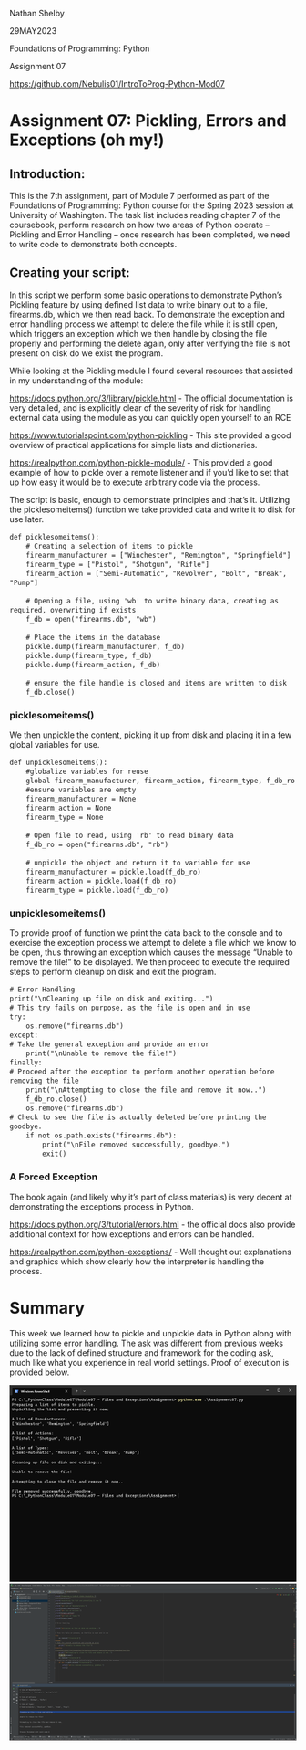 Nathan Shelby

29MAY2023

Foundations of Programming: Python

Assignment 07

https://github.com/Nebulis01/IntroToProg-Python-Mod07

# Assignment 07: Pickling, Errors and Exceptions (oh my!)
## Introduction:

This is the 7th assignment, part of Module 7 performed as part of the Foundations of Programming: Python course for the Spring 2023 session at University of Washington. The task list includes reading chapter 7 of the coursebook, perform research on how two areas of Python operate – Pickling and Error Handling – once research has been completed, we need to write code to demonstrate both concepts.  

## Creating your script:

In this script we perform some basic operations to demonstrate Python’s Pickling feature by using defined list data to write binary out to a file, firearms.db, which we then read back. To demonstrate the exception and error handling process we attempt to delete the file while it is still open, which triggers an exception which we then handle by closing the file properly and performing the delete again, only after verifying the file is not present on disk do we exist the program. 

While looking at the Pickling module I found several resources that assisted in my understanding of the module:

https://docs.python.org/3/library/pickle.html - The official documentation is very detailed, and is explicitly clear of the severity of risk for handling external data using the module as you can quickly open yourself to an RCE 

https://www.tutorialspoint.com/python-pickling - This site provided a good overview of practical applications for simple lists and dictionaries.

https://realpython.com/python-pickle-module/ - This provided a good example of how to pickle over a remote listener and if you’d like to set that up how easy it would be to execute arbitrary code via the process. 

The script is basic, enough to demonstrate principles and that’s it. Utilizing the picklesomeitems() function we take provided data and write it to disk for use later. 

```
def picklesomeitems():
    # Creating a selection of items to pickle
    firearm_manufacturer = ["Winchester", "Remington", "Springfield"]
    firearm_type = ["Pistol", "Shotgun", "Rifle"]
    firearm_action = ["Semi-Automatic", "Revolver", "Bolt", "Break", "Pump"]

    # Opening a file, using 'wb' to write binary data, creating as required, overwriting if exists
    f_db = open("firearms.db", "wb")

    # Place the items in the database
    pickle.dump(firearm_manufacturer, f_db)
    pickle.dump(firearm_type, f_db)
    pickle.dump(firearm_action, f_db)

    # ensure the file handle is closed and items are written to disk
    f_db.close()
```
### picklesomeitems() 

We then unpickle the content, picking it up from disk and placing it in a few global variables for use. 

```
def unpicklesomeitems():
    #globalize variables for reuse
    global firearm_manufacturer, firearm_action, firearm_type, f_db_ro
    #ensure variables are empty
    firearm_manufacturer = None
    firearm_action = None
    firearm_type = None

    # Open file to read, using 'rb' to read binary data
    f_db_ro = open("firearms.db", "rb")

    # unpickle the object and return it to variable for use
    firearm_manufacturer = pickle.load(f_db_ro)
    firearm_action = pickle.load(f_db_ro)
    firearm_type = pickle.load(f_db_ro)
```
### unpicklesomeitems()

To provide proof of function we print the data back to the console and to exercise the exception process we attempt to delete a file which we know to be open, thus throwing an exception which causes the message “Unable to remove the file!” to be displayed. We then proceed to execute the required steps to perform cleanup on disk and exit the program. 

```
# Error Handling
print("\nCleaning up file on disk and exiting...")
# This try fails on purpose, as the file is open and in use
try:
    os.remove("firearms.db")
except:
# Take the general exception and provide an error
    print("\nUnable to remove the file!")
finally:
# Proceed after the exception to perform another operation before removing the file
    print("\nAttempting to close the file and remove it now..")
    f_db_ro.close()
    os.remove("firearms.db")
# Check to see the file is actually deleted before printing the goodbye.
    if not os.path.exists("firearms.db"):
        print("\nFile removed successfully, goodbye.")
        exit()
```
### A Forced Exception

The book again (and likely why it’s part of class materials) is very decent at demonstrating the exceptions process in Python. 

https://docs.python.org/3/tutorial/errors.html - the official docs also provide additional context for how exceptions and errors can be handled. 

https://realpython.com/python-exceptions/ - Well thought out explanations and graphics which show clearly how the interpreter is handling the process. 

# Summary

This week we learned how to pickle and unpickle data in Python along with utilizing some error handling. The ask was different from previous weeks due to the lack of defined structure and framework for the coding ask, much like what you experience in real world settings. Proof of execution is provided below. 
  
![Proof of Execution](./Figure5.png)
![Proof of Execution](./Figure6.png)
